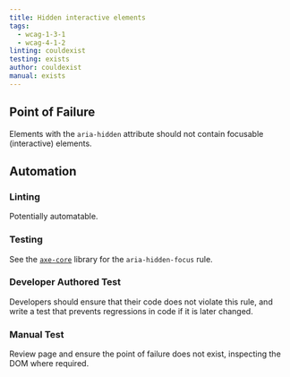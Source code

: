 ```yaml
---
title: Hidden interactive elements
tags: 
  - wcag-1-3-1
  - wcag-4-1-2
linting: couldexist
testing: exists
author: couldexist
manual: exists
---
```


## Point of Failure
Elements with the `aria-hidden` attribute should not contain focusable (interactive) elements.

## Automation

### Linting
Potentially automatable.

### Testing
See the [`axe-core`](https://github.com/dequelabs/axe-core) library for the `aria-hidden-focus` rule.

### Developer Authored Test
Developers should ensure that their code does not violate this rule, and write a test that prevents regressions in code if it is later changed.

### Manual Test
Review page and ensure the point of failure does not exist, inspecting the DOM where required.